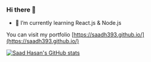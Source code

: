 ### Hi there 👋
- 🌱 I’m currently learning React.js & Node.js

You can visit my portfolio [https://saadh393.github.io/](https://saadh393.github.io/)

[![Saad Hasan's GitHub stats](https://github-readme-stats.vercel.app/api?username=saadh393&theme=vue-dark&show_icons=true)](https://github.com/saadh393/github-readme-stats)
<!--
**saadh393/saadh393** is a ✨ _special_ ✨ repository because its `README.md` (this file) appears on your GitHub profile.

Here are some ideas to get you started:

- 🔭 I’m currently working on ...
- 🌱 I’m currently learning ...
- 👯 I’m looking to collaborate on ...
- 🤔 I’m looking for help with ...
- 💬 Ask me about ...
- 📫 How to reach me: ...
- 😄 Pronouns: ...
- ⚡ Fun fact: ...
-->
